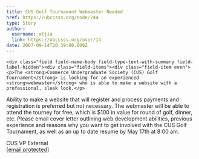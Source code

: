 ```yaml
---
title: CUS Golf Tournament Webmaster Needed 
href: https://ubccsss.org/node/744
type: Story
author:
  username: atjia
  link: https://ubccsss.org/user/14
date: 2007-09-14T20:39:00.000Z
---
```



    <div class="field field-name-body field-type-text-with-summary field-label-hidden"><div class="field-items"><div class="field-item even"><p>The <strong>Commerce Undergraduate Society (CUS) Golf Tournament</strong> is looking for an experienced <strong>webmaster</strong> who is able to make a website with a professional, sleek look.</p>
<p>Ability to make a website that will register and process payments and registration is preferred but not necessary.  The webmaster will be able to attend the tourney for free, which is $100 in value for round of golf, dinner, etc.  Please email cover letter outlining web development abilities, previous experience and reasons why you want to get involved with the CUS Golf Tournament, as well as an up to date resume by May 17th at 8:00 am.</p>
<p>CUS VP External<br>
<a href="/cdn-cgi/l/email-protection#e99a9d8c9e889b9dc79a9d90858c9aa98e84888085c78a8684"><span class="__cf_email__" data-cfemail="24575041534556500a57505d484157644349454d480a474b49">[email&#xA0;protected]</span></a></p>
</div></div></div>    <footer>
          </footer>
    